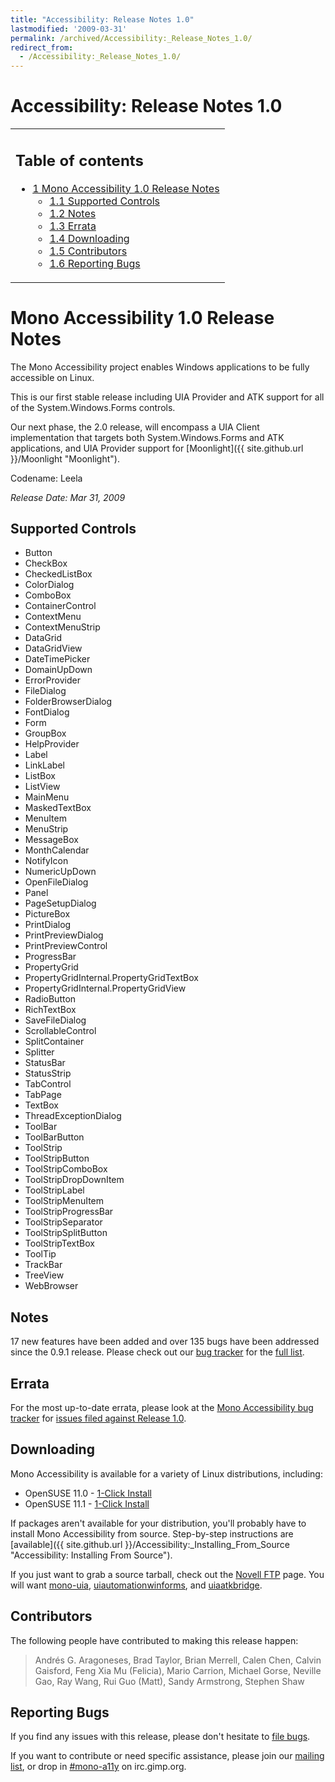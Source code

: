 ```yaml
---
title: "Accessibility: Release Notes 1.0"
lastmodified: '2009-03-31'
permalink: /archived/Accessibility:_Release_Notes_1.0/
redirect_from:
  - /Accessibility:_Release_Notes_1.0/
---
```


Accessibility: Release Notes 1.0
================================

<table>
<col width="100%" />
<tbody>
<tr class="odd">
<td align="left"><h2>Table of contents</h2>
<ul>
<li><a href="#mono-accessibility-10-release-notes">1 Mono Accessibility 1.0 Release Notes</a>
<ul>
<li><a href="#supported-controls">1.1 Supported Controls</a></li>
<li><a href="#notes">1.2 Notes</a></li>
<li><a href="#errata">1.3 Errata</a></li>
<li><a href="#downloading">1.4 Downloading</a></li>
<li><a href="#contributors">1.5 Contributors</a></li>
<li><a href="#reporting-bugs">1.6 Reporting Bugs</a></li>
</ul></li>
</ul></td>
</tr>
</tbody>
</table>

Mono Accessibility 1.0 Release Notes
====================================

The Mono Accessibility project enables Windows applications to be fully accessible on Linux.

This is our first stable release including UIA Provider and ATK support for all of the System.Windows.Forms controls.

Our next phase, the 2.0 release, will encompass a UIA Client implementation that targets both System.Windows.Forms and ATK applications, and UIA Provider support for [Moonlight]({{ site.github.url }}/Moonlight "Moonlight").

Codename: Leela

*Release Date: Mar 31, 2009*

Supported Controls
------------------

-   Button
-   CheckBox
-   CheckedListBox
-   ColorDialog
-   ComboBox
-   ContainerControl
-   ContextMenu
-   ContextMenuStrip
-   DataGrid
-   DataGridView
-   DateTimePicker
-   DomainUpDown
-   ErrorProvider
-   FileDialog
-   FolderBrowserDialog
-   FontDialog
-   Form
-   GroupBox
-   HelpProvider
-   Label
-   LinkLabel
-   ListBox
-   ListView
-   MainMenu
-   MaskedTextBox
-   MenuItem
-   MenuStrip
-   MessageBox
-   MonthCalendar
-   NotifyIcon
-   NumericUpDown
-   OpenFileDialog
-   Panel
-   PageSetupDialog
-   PictureBox
-   PrintDialog
-   PrintPreviewDialog
-   PrintPreviewControl
-   ProgressBar
-   PropertyGrid
-   PropertyGridInternal.PropertyGridTextBox
-   PropertyGridInternal.PropertyGridView
-   RadioButton
-   RichTextBox
-   SaveFileDialog
-   ScrollableControl
-   SplitContainer
-   Splitter
-   StatusBar
-   StatusStrip
-   TabControl
-   TabPage
-   TextBox
-   ThreadExceptionDialog
-   ToolBar
-   ToolBarButton
-   ToolStrip
-   ToolStripButton
-   ToolStripComboBox
-   ToolStripDropDownItem
-   ToolStripLabel
-   ToolStripMenuItem
-   ToolStripProgressBar
-   ToolStripSeparator
-   ToolStripSplitButton
-   ToolStripTextBox
-   ToolTip
-   TrackBar
-   TreeView
-   WebBrowser

Notes
-----

17 new features have been added and over 135 bugs have been addressed since the 0.9.1 release. Please check out our [bug tracker](https://bugzilla.novell.com/buglist.cgi?query_format=advanced&classification=Mono&product=UI+Automation) for the [full list](https://bugzilla.novell.com/buglist.cgi?query_format=advanced&classification=Mono&product=UI+Automation&bug_status=RESOLVED&bug_status=VERIFIED&bug_status=CLOSED&chfieldfrom=2009-02-06&chfieldto=2009-03-13).

Errata
------

For the most up-to-date errata, please look at the [Mono Accessibility bug tracker](https://bugzilla.novell.com/buglist.cgi?query_format=advanced&classification=Mono&product=UI+Automation) for [issues filed against Release 1.0](https://bugzilla.novell.com/buglist.cgi?query_format=advanced&classification=Mono&product=UI+Automation&version=Release+1.0&bug_status=NEW&bug_status=ASSIGNED&bug_status=NEEDINFO&bug_status=REOPENED).

Downloading
-----------

Mono Accessibility is available for a variety of Linux distributions, including:

-   OpenSUSE 11.0 - [1-Click Install](http://download.opensuse.org/repositories/Mono:/UIA/MonoOpenSUSE_11.0/mono-uia.ymp)
-   OpenSUSE 11.1 - [1-Click Install](http://download.opensuse.org/repositories/Mono:/UIA/MonoOpenSUSE_11.1/mono-uia.ymp)

If packages aren't available for your distribution, you'll probably have to install Mono Accessibility from source. Step-by-step instructions are [available]({{ site.github.url }}/Accessibility:_Installing_From_Source "Accessibility: Installing From Source").

If you just want to grab a source tarball, check out the [Novell FTP](ftp://ftp.novell.com/pub/mono/sources/) page. You will want [mono-uia](ftp://ftp.novell.com/pub/mono/sources/mono-uia), [uiautomationwinforms](ftp://ftp.novell.com/pub/mono/sources/uiautomationwinforms), and [uiaatkbridge](ftp://ftp.novell.com/pub/mono/sources/uiaatkbridge).

Contributors
------------

The following people have contributed to making this release happen:

> Andrés G. Aragoneses, Brad Taylor, Brian Merrell, Calen Chen, Calvin Gaisford, Feng Xia Mu (Felicia), Mario Carrion, Michael Gorse, Neville Gao, Ray Wang, Rui Guo (Matt), Sandy Armstrong, Stephen Shaw

Reporting Bugs
--------------

If you find any issues with this release, please don't hesitate to [file bugs](https://bugzilla.novell.com/enter_bug.cgi?product=UI%20Automation).

If you want to contribute or need specific assistance, please join our [mailing list](http://forge.novell.com/mailman/listinfo/mono-a11y), or drop in [\#mono-a11y](irc://irc.gimp.org/mono-a11y) on irc.gimp.org.

